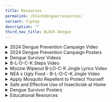 ```yaml
---
title: Resources
permalink: /blockdengue/resources/
variant: tiptap
description: ""
third_nav_title: BLOCK Dengue
---
```

<div data-type="detailGroup" class="isomer-accordion isomer-accordion-white">
<details class="isomer-details">
<summary>2024 Dengue Prevention Campaign Video</summary>
<div data-type="detailsContent" class="isomer-details-content">
<p><strong>English</strong>
</p>
<div class="iframe-wrapper">
<iframe height="400" width="100%" allowfullscreen="true" frameborder="0" src="https://www.youtube.com/embed/w-vPRd1823o?si=rUUVGjYon8RobL39"></iframe>
</div>
<p><strong>Malay</strong>
</p>
<div class="iframe-wrapper">
<iframe height="400" width="100%" allowfullscreen="true" frameborder="0" src="https://www.youtube.com/embed/-s6yHDkZs3k?si=qJ4kGoQV2XOY06q4"></iframe>
</div>
<p><strong>Chinese</strong>
</p>
<div class="iframe-wrapper">
<iframe height="400" width="100%" allowfullscreen="true" frameborder="0" src="https://www.youtube.com/embed/PKBLS35F9fY?si=ndfDB6ZAbKxG6_23"></iframe>
</div>
<p><strong>Tamil</strong>
</p>
<div class="iframe-wrapper">
<iframe height="400" width="100%" allowfullscreen="true" frameborder="0" src="https://www.youtube.com/embed/UFtEFKP6wU8?si=CbHBECy7327whoC1"></iframe>
</div>
</div>
</details>
<details class="isomer-details">
<summary>2024 Dengue Prevention Campaign Posters</summary>
<div data-type="detailsContent" class="isomer-details-content">
<p><strong>2024 Dengue Prevention Campaign Poster (A2)</strong>
</p>
<div class="isomer-image-wrapper">
<img style="width: 100%" height="auto" width="100%" alt="2024 Dengue Prevention Campaign Poster" src="/images/Block Dengue/Resources/h284185_nea_national_dengue_a4sz.jpg">
</div>
<p><em>Click on image to download</em>
</p>
<p><strong>2024 Dengue Prevention Campaign Poster (A4)</strong>
</p>
<div class="isomer-image-wrapper">
<img style="width: 100%" height="auto" width="100%" alt="2024 Dengue Prevention Campaign Poster" src="/images/Block Dengue/Resources/h284185_nea_national_dengue_a4sz.jpg">
</div>
<p><em>Click on image to download</em>
</p>
</div>
</details>
<details class="isomer-details">
<summary>Dengue Survivor Videos</summary>
<div data-type="detailsContent" class="isomer-details-content">
<p><strong>English (Gary)</strong>
</p>
<div class="iframe-wrapper">
<iframe height="400" width="100%" allowfullscreen="true" frameborder="0" src="https://www.youtube.com/embed/QCz2VVVRj3s"></iframe>
</div>
<p><strong>English (Shima)</strong>
</p>
<div class="iframe-wrapper">
<iframe height="400" width="100%" allowfullscreen="true" frameborder="0" src="https://www.youtube.com/embed/46xD-391ghc"></iframe>
</div>
<p><strong>English (Alisha)</strong>
</p>
<div class="iframe-wrapper">
<iframe height="400" width="100%" allowfullscreen="true" frameborder="0" src="https://www.youtube.com/embed/fGTSx2S1xlU"></iframe>
</div>
<p><strong>Chinese (Gary)</strong>
</p>
<div class="iframe-wrapper">
<iframe height="400" width="100%" allowfullscreen="true" frameborder="0" src="https://www.youtube.com/embed/ubTnpRaArus"></iframe>
</div>
<p><strong>Malay (Shima)</strong>
</p>
<div class="iframe-wrapper">
<iframe height="400" width="100%" allowfullscreen="true" frameborder="0" src="https://www.youtube.com/embed/nqYWxRw0hH8"></iframe>
</div>
<p><strong>Tamil (Alisha)</strong>
</p>
<div class="iframe-wrapper">
<iframe height="400" width="100%" allowfullscreen="true" frameborder="0" src="https://www.youtube.com/embed/-q1uMk4dQX8"></iframe>
</div>
</div>
</details>
<details class="isomer-details">
<summary>B-L-O-C-K Steps Video</summary>
<div data-type="detailsContent" class="isomer-details-content">
<p><strong>English</strong>
</p>
<div class="iframe-wrapper">
<iframe style="box-sizing: border-box; font-family: Poppins, sans-serif; outline: none !important; position: absolute; top: 0px; left: 0px;" height="100%" width="100%" allowfullscreen="true" frameborder="0" src="https://www.youtube.com/embed/FlnuB7tkUe4"></iframe>
</div>
<p><strong>Malay</strong>
</p>
<div class="iframe-wrapper">
<iframe style="box-sizing: border-box; font-family: Poppins, sans-serif; outline: none !important; position: absolute; top: 0px; left: 0px;" height="100%" width="100%" allowfullscreen="true" frameborder="0" src="https://www.youtube.com/embed/J-vJwoYWFuA"></iframe>
</div>
<p><strong>Chinese</strong>
</p>
<div class="iframe-wrapper">
<iframe style="box-sizing: border-box; font-family: Poppins, sans-serif; outline: none !important; position: absolute; top: 0px; left: 0px;" height="100%" width="100%" allowfullscreen="true" frameborder="0" src="https://www.youtube.com/embed/6S8W8bxecfE"></iframe>
</div>
<p><strong>Tamil</strong>
</p>
<div class="iframe-wrapper">
<iframe style="box-sizing: border-box; font-family: Poppins, sans-serif; outline: none !important; position: absolute; top: 0px; left: 0px;" height="100%" width="100%" allowfullscreen="true" frameborder="0" src="https://www.youtube.com/embed/O6g59O_RCms"></iframe>
</div>
<p><strong>Bahasa Indonesia</strong>
</p>
<div class="iframe-wrapper">
<iframe style="box-sizing: border-box; font-family: Poppins, sans-serif; outline: none !important; position: absolute; top: 0px; left: 0px;" height="100%" width="100%" allowfullscreen="true" frameborder="0" src="https://www.youtube.com/embed/ogN8pWw8DcM%20frameborder="></iframe>
</div>
<p><strong>Burmese</strong>
</p>
<div class="iframe-wrapper">
<iframe style="box-sizing: border-box; font-family: Poppins, sans-serif; outline: none !important; position: absolute; top: 0px; left: 0px;" height="100%" width="100%" allowfullscreen="true" frameborder="0" src="https://www.youtube.com/embed/Lw9BeEb1znA"></iframe>
</div>
<p><strong>Tagalog</strong>
</p>
<div class="iframe-wrapper">
<iframe style="box-sizing: border-box; font-family: Poppins, sans-serif; outline: none !important; position: absolute; top: 0px; left: 0px;" height="100%" width="100%" allowfullscreen="true" frameborder="0" src="https://www.youtube.com/embed/8o-CRHru5G4"></iframe>
</div>
</div>
</details>
<details class="isomer-details">
<summary>Mozzie Wipeout B-LO-C-K Jingle Lyrics Video</summary>
<div data-type="detailsContent" class="isomer-details-content">
<p></p>
<div class="iframe-wrapper">
<iframe style="box-sizing: border-box; font-family: Poppins, sans-serif; outline: none !important; position: absolute; top: 0px; left: 0px;" height="100%" width="100%" allowfullscreen="true" frameborder="0" src="https://www.youtube.com/embed/a-l8X6hLjzM"></iframe>
</div>
</div>
</details>
<details class="isomer-details">
<summary>NEA x Ugly Food - B-L-O-C-K Jingle Video</summary>
<div data-type="detailsContent" class="isomer-details-content">
<div class="iframe-wrapper">
<iframe style="box-sizing: border-box; font-family: Poppins, sans-serif; outline: none !important; position: absolute; top: 0px; left: 0px;" height="100%" width="100%" allowfullscreen="true" frameborder="0" src="https://www.youtube.com/embed/zRd7mc1Ja4w"></iframe>
</div>
<p>&nbsp;</p>
</div>
</details>
<details class="isomer-details">
<summary>Apply Mosquito Repellent to Protect Yourself</summary>
<div data-type="detailsContent" class="isomer-details-content">
<div class="iframe-wrapper">
<iframe style="box-sizing: border-box; font-family: Poppins, sans-serif; outline: none !important; position: absolute; top: 0px; left: 0px;" height="100%" width="100%" allowfullscreen="true" frameborder="0" src="https://www.youtube.com/embed/BQ98NiSSohc"></iframe>
</div>
<p>&nbsp;</p>
</div>
</details>
<details class="isomer-details">
<summary>Safe and Effective Use of Insecticide at Home</summary>
<div data-type="detailsContent" class="isomer-details-content">
<div class="iframe-wrapper">
<iframe style="box-sizing: border-box; font-family: Poppins, sans-serif; outline: none !important; position: absolute; top: 0px; left: 0px;" height="100%" width="100%" allowfullscreen="true" frameborder="0" src="https://www.youtube.com/embed/8Omrqokv1s4"></iframe>
</div>
<p>&nbsp;</p>
</div>
</details>
<details class="isomer-details">
<summary>Dengue Survivor Posters</summary>
<div data-type="detailsContent" class="isomer-details-content">
<p><strong>Dengue Survivor Poster (English)</strong>
</p>
<p><em>Click </em><a href="/images/Block%20Dengue/Resources/nea_007_t23h_dengue_a2_poster.jpg" rel="noopener noreferrer nofollow" target="_blank">here</a><em> to download</em>
</p>
<div class="isomer-image-wrapper">
<img style="width: 50%;" height="auto" width="100%" alt="" src="/images/Block Dengue/Resources/nea_007_t23h_dengue_a2_poster.jpg">
</div>
<p></p>
<p><strong>Dengue Survivor Poster (Chinese)</strong>
</p>
<p><em>Click <a href="/files/Block Dengue/Resources/nea_005_t22h_gary_a2_poster_path_compressed.pdf" rel="noopener noreferrer nofollow" target="_blank">here</a> to download</em>
</p>
<div class="isomer-image-wrapper">
<img style="width: 40%;" height="auto" width="100%" alt="" src="/images/Block Dengue/Resources/survivor_chi_poster_tmb_small.jpg">
</div>
<p></p>
<p><strong>Dengue Survivor Poster (Malay)</strong>
</p>
<p><em>Click <a href="/files/Block Dengue/Resources/nea_005_t22h_shima_a2_poster_path_compressed.pdf" rel="noopener noreferrer nofollow" target="_blank">here </a>to download</em>
</p>
<div class="isomer-image-wrapper">
<img style="width: 50%;" height="auto" width="100%" alt="" src="/images/Block Dengue/Resources/survivor_mal_poster_tmb_small.jpg">
</div>
<p></p>
<p><strong>Dengue Survivor Poster (Tamil)</strong>
</p>
<p><em>Click <a href="/files/Block Dengue/Resources/nea_005_t22h_alisha_a2_poster_path_compressed.pdf" rel="noopener noreferrer nofollow" target="_blank">here</a> to download</em>
</p>
<div class="isomer-image-wrapper">
<img style="width: 50%;" height="auto" width="100%" alt="" src="/images/Block Dengue/Resources/survivor_tam_poster_tmb_small.jpg">
</div>
<p></p>
<p><strong>B-L-O-C-K and S-A-WFlyer (EMCT)</strong>
</p>
<p><em>Click </em><a href="/images/Block%20Dengue/Resources/nea_005_t22r_a5leaflet_2pp_em.jpg" rel="noopener noreferrer nofollow" target="_blank">here </a><em>to download english version</em>
</p>
<p></p><a class="isomer-image-wrapper" href="/images/Block%20Dengue/Resources/nea_005_t22r_a5leaflet_2pp_em.jpg"><img style="width: 50%;" height="auto" width="100%" alt="" src="/images/Block Dengue/Resources/nea_005_t22r_a5leaflet_2pp_em.jpg"></a>
<p></p>
<p><em>Click </em><a href="/images/Block%20Dengue/Resources/nea_005_t22r_a5leaflet_2pp_ct.jpg" rel="noopener noreferrer nofollow" target="_blank">here </a><em>to download chinese version</em>
</p><a class="isomer-image-wrapper" href="/images/Block%20Dengue/Resources/nea_005_t22r_a5leaflet_2pp_ct.jpg"><img style="width: 50%;" height="auto" width="100%" alt="" src="/images/Block Dengue/Resources/nea_005_t22r_a5leaflet_2pp_ct.jpg"></a>
<p></p>
<p><strong>MOE Soaper 5 x BLOCK Poster (Portrait)</strong>
</p>
<p><em>Click <a href="/files/Block Dengue/Resources/nea_005_t22r_a5leaflet_2pp_emct.pdf" rel="noopener noreferrer nofollow" target="_blank">here</a> to download</em>
</p>
<div class="isomer-image-wrapper">
<img style="width: 40%;" height="auto" width="100%" alt="" src="/images/Block Dengue/Resources/soaper_5_block_portrait_tmb_small.jpg">
</div>
<p><strong>MOE Soaper 5 x BLOCK Poster (Landscape)</strong>
</p>
<p><em>Click on image to download</em>
</p>
<div class="isomer-image-wrapper">
<img style="width: 40%;" height="auto" width="100%" alt="" src="/images/Block Dengue/Resources/soaper_5_block_landscape_tmb_small.jpg">
</div>
<p>
<br><strong>Migrant Worker Poster (English)</strong>
</p>
<p><em>Click <a href="/files/Block Dengue/Resources/nea_dengue_migrant_worker_poster_en.pdf" rel="noopener noreferrer nofollow" target="_blank">here</a> to download</em>
</p>
<div class="isomer-image-wrapper">
<img style="width: 40%;" height="auto" width="100%" alt="" src="/images/Block Dengue/Resources/dengue_prevention_en_tmb_small.png">
</div>
<p></p>
<p><strong>Migrant Worker Poster (Chinese)</strong>
</p>
<p><em>Click <a href="/files/Block Dengue/Resources/nea_007_t23v_dengue_collaterals_migrant_worker_eposter_v2__chinese_.pdf" rel="noopener noreferrer nofollow" target="_blank">here</a> to download</em>
</p>
<div class="isomer-image-wrapper">
<img style="width: 40%;" height="auto" width="100%" alt="" src="/images/Block Dengue/Resources/chinese_tmb_small.png">
</div>
<p>
<br><strong>Migrant Worker Poster (Tamil)</strong>
</p>
<p><em>Click <a href="/files/Block Dengue/Resources/nea_007_t23v_dengue_collaterals_migrant_worker_eposter_v2__tamil_.pdf" rel="noopener noreferrer nofollow" target="_blank">here</a> to download</em>
</p>
<div class="isomer-image-wrapper">
<img style="width: 40%;" height="auto" width="100%" alt="" src="/images/Block Dengue/Resources/tamil_tmb_small.png">
</div>
<p>
<br><strong>Migrant Worker Poster (Burmese)</strong>
</p>
<p><em>Click <a href="/files/Block Dengue/Resources/nea_007_t23v_dengue_collaterals_migrant_worker_eposter__burmese_.pdf" rel="noopener noreferrer nofollow" target="_blank">here</a> to download</em>
</p>
<div class="isomer-image-wrapper">
<img style="width: 40%;" height="auto" width="100%" alt="" src="/images/Block Dengue/Resources/burmese_tmb_small.png">
</div>
<p>
<br><strong>Migrant Worker Poster (Bengali)</strong>
</p>
<p><em>Click <a href="/files/Block Dengue/Resources/nea_007_t23v_dengue_collaterals_migrant_worker_eposter__bengali_.pdf" rel="noopener noreferrer nofollow" target="_blank">here</a> to download</em>
</p>
<div class="isomer-image-wrapper">
<img style="width: 40%;" height="auto" width="100%" alt="" src="/images/Block Dengue/Resources/bengali_tmb_small.png">
</div>
<p></p>
<p><strong>Migrant Worker Poster (Thai)</strong>
</p>
<p><em>Click <a href="/files/Block Dengue/Resources/nea_007_t23v_dengue_collaterals_migrant_worker_eposter__thai_.pdf" rel="noopener noreferrer nofollow" target="_blank">here </a>to download</em>
</p>
<div class="isomer-image-wrapper">
<img style="width: 40%;" height="auto" width="100%" alt="" src="/images/Block Dengue/Resources/thai_tmb_small.png">
</div>
<p></p>
<p><strong>Migrant Worker Poster (Vietnamese)</strong>
</p>
<p><em>Click on <a href="/files/Block Dengue/Resources/nea_007_t23v_dengue_collaterals_migrant_worker_eposter__vietnamese_.pdf" rel="noopener noreferrer nofollow" target="_blank">here </a>to download</em>
</p>
<div class="isomer-image-wrapper">
<img style="width: 40%;" height="auto" width="100%" alt="" src="/images/Block Dengue/Resources/viet_tmb_small.png">
</div>
<p></p>
<p><strong>B-L-O-C-K Steps</strong>
</p>
<p><em>Click </em><a href="/images/Block%20Dengue/Resources/stop_dengue_with_b_l_o_c_k_fb_cover_final.jpg" rel="noopener noreferrer nofollow" target="_blank">here</a><em> to download</em>
</p>
<div class="isomer-image-wrapper">
<img style="width: 40%;" height="auto" width="100%" alt="" src="/images/Block Dengue/Resources/stop_dengue_with_b_l_o_c_k_fb_cover_final.jpg">
</div>
<p></p>
<p><strong>S-A-W Steps</strong>
</p>
<p><em>Click </em><a href="/images/Block%20Dengue/Resources/saw_visual_for_nea_website.png" rel="noopener noreferrer nofollow" target="_blank">here</a><em> to download</em>
</p>
<div class="isomer-image-wrapper">
<img style="width: 40%;" height="auto" width="100%" alt="" src="/images/Block Dengue/Resources/saw_steps_tmb_small.png">
</div>
<p></p>
<p><strong>NEA x Ugly Food</strong>
</p>
<p><em>Click <a href="/files/Block Dengue/Resources/nea_x_uglyfood_poster_compressed2.pdf" rel="noopener noreferrer nofollow" target="_blank">here</a> to download</em>
</p>
<div class="isomer-image-wrapper">
<img style="width: 40%;" height="auto" width="100%" alt="" src="/images/Block Dengue/Resources/nea_x_ugly_food_poster_tmb_small.jpg">
</div>
<p><strong>S-A-W Flyer</strong>
</p>
<p><em>Click <a href="/files/Block Dengue/Resources/dengue_self_protection_saw_flyer_pdf_safe_compressed.pdf" rel="noopener noreferrer nofollow" target="_blank">here</a> to download</em>
</p>
<div class="isomer-image-wrapper">
<img style="width: 40%;" height="auto" width="100%" alt="" src="/images/Block Dengue/Resources/saw_flyer_tmb_small.jpg">
</div>
<p><strong>Plant Nursery Poster</strong>
<br><em>Click <a href="/files/Block Dengue/Resources/nea_014_t22c_dengue_lny_2023_nursery_posters.pdf" rel="noopener noreferrer nofollow" target="_blank">here</a> to download</em>
</p>
<div class="isomer-image-wrapper">
<img style="width: 40%;" height="auto" width="100%" alt="" src="/images/Block Dengue/Resources/plant_nursery_poster_tmb_small.jpg">
</div>
</div>
</details>
<details class="isomer-details">
<summary>Educational Resources</summary>
<div data-type="detailsContent" class="isomer-details-content">
<p><strong>Dengue Colouring Sheet</strong>
</p>
<p><em>Click here to download</em>
</p>
<p></p>
<div class="isomer-image-wrapper">
<img style="width: 40%;" height="auto" width="100%" alt="" src="/images/Block Dengue/Resources/colouring_dengue9074c56eab6844658c775fd822e21113_tmb_small.jpg">
</div>
<p><strong>Dengue Digital Puzzle </strong>
</p>
<p><em>Click here to download</em>
</p>
<p></p>
<div class="isomer-image-wrapper">
<img style="width: 40%;" height="auto" width="100%" alt="" src="/images/Block Dengue/Resources/puzzle_dengue08a4d3484dc24c7fb5a62c9de29f6c42_tmb_small.jpg">
</div>
<p></p>
<p><strong>Dengue Crossword Puzzle</strong>
</p>
<p><em>Click here to download</em>
</p>
<p></p>
<div class="isomer-image-wrapper">
<img style="width: 40%;" height="auto" width="100%" alt="" src="/images/Block Dengue/Resources/dengue_crossword_tmb_small.jpg">
</div>
<p></p>
<p><strong>Dengue Quiz</strong>
</p>
<p><em>Click <a href="https://cms.isomer.gov.sg/files/Block%20Dengue/Resources/nea_014_t22c_dengue_lny_2023_nursery_posters.pdf" rel="noopener noreferrer nofollow" target="_blank"><u>here</u></a> to download</em>
</p>
<p></p>
<div class="isomer-image-wrapper">
<img style="width: 40%;" height="auto" width="100%" alt="" src="/images/Block Dengue/Resources/dengue_quiz_tmb_small.jpg">
</div>
<p></p>
</div>
</details>
</div>
<p></p>